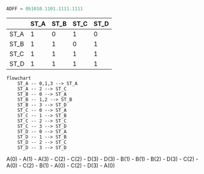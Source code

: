 ```python
ADFF = 0b1010.1101.1111.1111
```

|      | ST_A | ST_B | ST_C | ST_D |
|------|------|------|------|------|
| ST_A | 1    | 0    | 1    | 0    |
| ST_B | 1    | 1    | 0    | 1    |
| ST_C | 1    | 1    | 1    | 1    |
| ST_D | 1    | 1    | 1    | 1    |

```mermaid
flowchart 
	ST_A -- 0,1,3 --> ST_A
	ST_A -- 2 --> ST_C
	ST_B -- 0 --> ST_A
	ST_B -- 1,2 --> ST_B
	ST_B -- 3 --> ST_D
	ST_C -- 0 --> ST_A
	ST_C -- 1 --> ST_B
	ST_C -- 2 --> ST_C
	ST_C -- 3 --> ST_D
	ST_D -- 0 --> ST_A
	ST_D -- 1 --> ST_B
	ST_D -- 2 --> ST_C
	ST_D -- 3 --> ST_D
```

A(0) - A(1) - A(3) - C(2) - C(2) - D(3) - D(3) - B(1) - B(1) - B(2) - D(3) - C(2) - A(0) - C(2) - B(1) - A(0) - C(2) - D(3) - A(0)